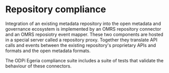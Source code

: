 <!-- SPDX-License-Identifier: CC-BY-4.0 -->
<!-- Copyright Contributors to the ODPi Data Governance project. -->

# Repository compliance

Integration of an existing metadata repository into the open metadata and governance ecosystem is implemented by 
an OMRS repository connector and an OMRS reposiotry event mapper.  These two components are hosted in a special 
server called a repository proxy.   Together they translate API calls and events between the existing repository's 
proprietary APIs and formats and the open metadata formats.

The ODPi Egeria compliance suite includes a suite of tests that validate the behaviour of these connectors.
